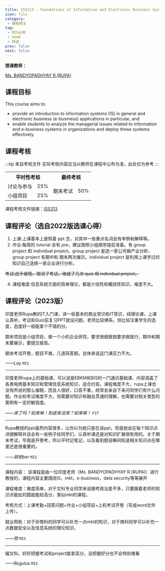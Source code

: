 ```yaml
---
title: IS5313 - Foundations of Information and Electronic Business Systems
icon: file
category: 
 - 课程相关
tag:
 - MIS必修
 - SemA
 - 网选
prev: false
next: false
---
```


**授课教师：**

[Ms. BANDYOPADHYAY R.(RUPA)](https://www.cb.cityu.edu.hk/staff/rbandyop/)

<!--more-->

## 课程目标

This course aims to:

- provide an introduction to information systems (IS) in general and electronic business (e-business) applications in particular, and
- enable students to analyze the managerial issues related to information and e-business systems in organizations and deploy these systems effectively.

## 课程考核

:::tip 来自考核文件
实际考核内容应当以教师在课程中公布为准，此处仅为参考
:::

<table>
    <tr>
        <th colspan=2>
            平时性考核
        </th>
        <th colspan=2>
            最终考核
        </th>
    </tr>
    <tr>
        <td>
            讨论与参与
        </td>
        <td>
            25%
        </td>
        <td rowspan=2>
            期末考试
        </td>
        <td rowspan=2>
            50%
        </td>
    </tr>
    <tr>
        <td>
            小组项目
        </td>
        <td>
            25%
        </td>
    </tr>
</table>

课程考核文件链接：[IS5313](https://www.cityu.edu.hk/catalogue/pg/202324/course/IS5313.pdf)

## 课程评论（选自2022版选课心得）

1. 上课:上课基本上是照着 ppt 念，对其中一些重点名词会有举例和解释等。
2. 作业:每周的 tutorial 会有 pre，建议按照小组顺序提前准备。有 group project 和
individual project。group project 是选一家公司做产业分析，group project 有期中和
期末两次展示。individual project 是利用上课学过的知识自己选择一家企业进行分析。

~~考试:由于疫情，取消了考试，改成了几次 quiz 和 individual project。~~

4. 课程难度:信息系统方面的简单理论，都是介绍性和概括性知识，难度不大。

## 课程评论（2023版）

印度老师Rupa教的IT入门课，讲一些基本的商业常识和IT常识，纯理论课，上课认真听，考试和Quiz前复习PPT就没问题。老师比较佛系，但比较注重学生的态度，态度好一般能拿个不错的分。

期末项目是小组项目，做一个小的企业研究，要求很细致按要求做就行，期中和期末要展示，要提交报告。

期末考试开卷，题目不难，几道简答题。总体来说这门课压力不大。

_——Lay_ `MIS`

---

印度老师rupa上的基础课，可以说是EBKM和BIS的一门通识基础课，内容涵盖了各类电商基本知识和管理信息系统知识，适合扫盲。课程难度不大，rupa上课也没有所说的那么催眠，而且人很好，口音不重，经常会亲自下来问同学们有什么问题。作业和考试难度不大，但需要对知识有融会贯通的理解，也需要对相关类型的案例有一定的敏锐度。

_——来了吗？如来嘛！到底来没来？如来嘛！_ `FIT`

---

Rupa教授的ppt虽然内容很多，让你以为她只是在读ppt，但是她会在每个知识点详细解释并且会有一些例子给同学们，认真听课还是对知识扩展很有用的。关于期末考试，毕竟是开卷考，所以平时记笔记，以及看到题目瞬间知道相关知识点在哪里还是很重要的。

_——胡老ber_ `MIS`

---

课程内容： 该课程是由一位印度老师（Ms. BANDYOPADHYAY R.(RUPA)）进行教授的，课程内容主要围绕IS，mkt，e-business，data security等等展开

课程难度：难度简单，对于文科专业同学来说跟考政治差不多，只要跟着老师的知识点能扯的圆就能给高分，类似mkt的课程。

考核方式：上课考勤+回答问题+作业+小组项目+上机考试开卷（写成word文件上传）。

就业帮助：对于非商科的同学可以补充一点mkt的知识，对于商科同学可以补充一点数据安全以及信息系统的理论知识。

_——熊_ `MIS`

---

偏文科，好好把握考试和project能拿高分，没把握好分也不会特别难看

_——Regulus_ `MIS`
